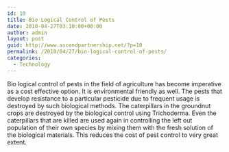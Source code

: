 ```yaml
---
id: 10
title: Bio Logical Control of Pests
date: 2010-04-27T03:10:00+00:00
author: admin
layout: post
guid: http://www.ascendpartnership.net/?p=10
permalink: /2010/04/27/bio-logical-control-of-pests/
categories:
  - Technology
---
```

Bio logical control of pests in the field of agriculture has become imperative as a cost effective option. It is environmental friendly as well. The pests that develop resistance to a particular pesticide due to frequent usage is destroyed by such biological methods. The caterpillars in the groundnut crops are destroyed by the biological control using Trichoderma. Even the caterpillars that are killed are used again in controlling the left out population of their own species by mixing them with the fresh solution of the biological materials. This reduces the cost of pest control to very great extent.